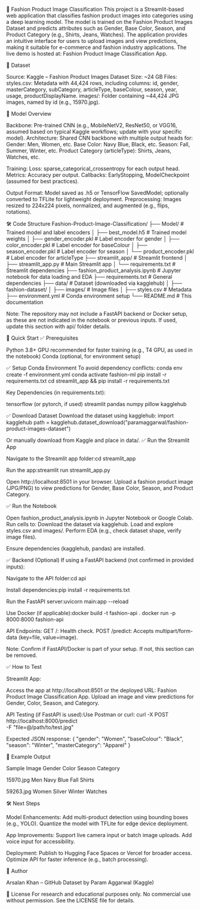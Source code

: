 🧠 Fashion Product Image Classification
This project is a Streamlit-based web application that classifies fashion product images into categories using a deep learning model. The model is trained on the Fashion Product Images Dataset and predicts attributes such as Gender, Base Color, Season, and Product Category (e.g., Shirts, Jeans, Watches). The application provides an intuitive interface for users to upload images and view predictions, making it suitable for e-commerce and fashion industry applications.
The live demo is hosted at: Fashion Product Image Classification App.

📁 Dataset

Source: Kaggle – Fashion Product Images Dataset
Size: ~24 GB
Files:
styles.csv: Metadata with 44,424 rows, including columns: id, gender, masterCategory, subCategory, articleType, baseColour, season, year, usage, productDisplayName.
images/: Folder containing ~44,424 JPG images, named by id (e.g., 15970.jpg).




🧪 Model Overview

Backbone: Pre-trained CNN (e.g., MobileNetV2, ResNet50, or VGG16, assumed based on typical Kaggle workflows; update with your specific model).
Architecture: Shared CNN backbone with multiple output heads for:
Gender: Men, Women, etc.
Base Color: Navy Blue, Black, etc.
Season: Fall, Summer, Winter, etc.
Product Category (articleType): Shirts, Jeans, Watches, etc.


Training:
Loss: sparse_categorical_crossentropy for each output head.
Metrics: Accuracy per output.
Callbacks: EarlyStopping, ModelCheckpoint (assumed for best practices).


Output Format: Model saved as .h5 or TensorFlow SavedModel; optionally converted to TFLite for lightweight deployment.
Preprocessing: Images resized to 224x224 pixels, normalized, and augmented (e.g., flips, rotations).


🛠️ Code Structure
Fashion-Product-Image-Classification/
├── Model/                          # Trained model and label encoders
│   ├── best_model.h5               # Trained model weights
│   ├── gender_encoder.pkl          # Label encoder for gender
│   ├── color_encoder.pkl           # Label encoder for baseColour
│   ├── season_encoder.pkl          # Label encoder for season
│   └── product_encoder.pkl         # Label encoder for articleType
├── streamlit_app/                  # Streamlit frontend
│   ├── streamlit_app.py            # Main Streamlit app
│   └── requirements.txt            # Streamlit dependencies
├── fashion_product_analysis.ipynb  # Jupyter notebook for data loading and EDA
├── requirements.txt                # General dependencies
├── data/                           # Dataset (downloaded via kagglehub)
│   ├── fashion-dataset/
│       ├── images/                 # Image files
│       ├── styles.csv              # Metadata
├── environment.yml                 # Conda environment setup
└── README.md                       # This documentation

Note: The repository may not include a FastAPI backend or Docker setup, as these are not indicated in the notebook or previous inputs. If used, update this section with api/ folder details.

🚀 Quick Start
✅ Prerequisites

Python 3.8+
GPU recommended for faster training (e.g., T4 GPU, as used in the notebook)
Conda (optional, for environment setup)

✅ Setup Conda Environment
To avoid dependency conflicts:
conda env create -f environment.yml
conda activate fashion-ml
pip install -r requirements.txt
cd streamlit_app && pip install -r requirements.txt

Key Dependencies (in requirements.txt):

tensorflow (or pytorch, if used)
streamlit
pandas
numpy
pillow
kagglehub

✅ Download Dataset
Download the dataset using kagglehub:
import kagglehub
path = kagglehub.dataset_download("paramaggarwal/fashion-product-images-dataset")

Or manually download from Kaggle and place in data/.
✅ Run the Streamlit App

Navigate to the Streamlit app folder:cd streamlit_app


Run the app:streamlit run streamlit_app.py


Open http://localhost:8501 in your browser.
Upload a fashion product image (JPG/PNG) to view predictions for Gender, Base Color, Season, and Product Category.

✅ Run the Notebook

Open fashion_product_analysis.ipynb in Jupyter Notebook or Google Colab.
Run cells to:
Download the dataset via kagglehub.
Load and explore styles.csv and images/.
Perform EDA (e.g., check dataset shape, verify image files).


Ensure dependencies (kagglehub, pandas) are installed.

✅ Backend (Optional)
If using a FastAPI backend (not confirmed in provided inputs):

Navigate to the API folder:cd api


Install dependencies:pip install -r requirements.txt


Run the FastAPI server:uvicorn main:app --reload


Use Docker (if applicable):docker build -t fashion-api .
docker run -p 8000:8000 fashion-api


API Endpoints:
GET /: Health check.
POST /predict: Accepts multipart/form-data (key=file, value=image).



Note: Confirm if FastAPI/Docker is part of your setup. If not, this section can be removed.

✅ How to Test

Streamlit App:

Access the app at http://localhost:8501 or the deployed URL: Fashion Product Image Classification App.
Upload an image and view predictions for Gender, Color, Season, and Category.


API Testing (if FastAPI is used):Use Postman or curl:
curl -X POST http://localhost:8000/predict \
     -F "file=@/path/to/test.jpg"

Expected JSON response:
{
  "gender": "Women",
  "baseColour": "Black",
  "season": "Winter",
  "masterCategory": "Apparel"
}




🧩 Example Output



Sample Image
Gender
Color
Season
Category



15970.jpg
Men
Navy Blue
Fall
Shirts


59263.jpg
Women
Silver
Winter
Watches



🛠️ Next Steps

Model Enhancements:
Add multi-product detection using bounding boxes (e.g., YOLO).
Quantize the model with TFLite for edge device deployment.


App Improvements:
Support live camera input or batch image uploads.
Add voice input for accessibility.


Deployment:
Publish to Hugging Face Spaces or Vercel for broader access.
Optimize API for faster inference (e.g., batch processing).




👤 Author

Arsalan Khan – GitHub
Dataset by Param Aggarwal (Kaggle)


📄 License
For research and educational purposes only. No commercial use without permission. See the LICENSE file for details.

